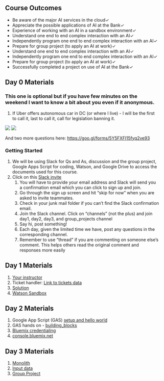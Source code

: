 ## Course Outcomes
- Be aware of the major AI services in the cloud✓
- Appreciate the possible applications of AI at the Bank✓
- Experience of working with an AI in a sandbox environment✓
- Understand one end to end complex interaction with an AI✓
- Independently program  one end to end complex interaction with an AI✓
- Prepare for group project (to apply an AI at work)✓
- Understand one end to end complex interaction with an AI✓
- Independently program  one end to end complex interaction with an AI✓
- Prepare for group project (to apply an AI at work)✓
- Successfully completed a project on use of AI at the Bank✓

## Day 0 Materials
### This one is optional but if you have few minutes on the weekend  I want to know a bit about you even if it anonymous.
1. If Uber offers autonomous car in DC (or where I live) - I will be the first to call it, last to call it, call for legislation banning it.

 
[![](https://api.gh-polls.com/poll/01CD79N5HRFRYHQVF9BD2AC57K/Ban)](https://api.gh-polls.com/poll/01CD79N5HRFRYHQVF9BD2AC57K/Ban/vote)
[![](https://api.gh-polls.com/poll/01CD79N5HRFRYHQVF9BD2AC57K/Don't%20Ban)](https://api.gh-polls.com/poll/01CD79N5HRFRYHQVF9BD2AC57K/Don't%20Ban/vote)

And two more questions here: https://goo.gl/forms/5Y5FXFI15fyq2ve93

### Getting Started
1. We will be using Slack for Qs and As, discussion and the group project, Google Apps Script for coding, Watson, and Google Drive to access the documents used for this course.
1. Click on this [Slack invite](https://join.slack.com/t/learnin60/shared_invite/enQtMzU2NTAxODQ2Njk1LTYyM2ZiMjRhMWNjZGQyNjZkZjc4Zjk0NTY2MDY2OGM3NWQzNGNhY2NmOTljMTQxY2ZjNmIwNTEzMmZmNDdjNjQ) 
    1. You will have to provide your email address and Slack will send you a confirmation email which you can click to sign up and join.
    2. Go through the sign up screen and hit “skip for now” when you are asked to invite teammates. 
    3. Check in your junk mail folder if you can’t find the Slack confirmation email. 
    4. Join the Slack channel. Click on “channels” (not the plus) and join day1, day2, day3, and group_projects channel
    5. Say hi, post something!
    5. Each day, given the limited time we have, post any questions in the corresponding channel. 
    6. Remember to use “thread” if you are commenting on someone else’s comment. This helps others read the original comment and responses more easily


## Day 1 Materials
1. [Your instructor](https://drive.google.com/file/d/1MLUlrD2G3sjoWtUYGxc_8eKy8iz_5Fgg/view?usp=sharing)
1. Ticket handler: [Link to tickets data](https://docs.google.com/document/d/1wnF9GU-YkcadxdCCMyxJPuyTxKFICZn--H7mEyjlzac/edit?usp=sharing)
1. [Solution](https://docs.google.com/document/d/16rHhAmvs7KolihwcdGnqhiHCVGVpxOoGSQYUBeeCvFc/edit?usp=sharing)
1. [Watson Sandbox](https://tone-analyzer-demo.ng.bluemix.net/)

## Day 2 Materials
1. Google App Script (GAS) [setup and hello world](https://docs.google.com/document/d/1xVp-inLYJlFLMT1mNpNoM9CQR1Y777_R6Fe5t0fFfB8/edit?usp=sharing) 
2. GAS hands on - [building_blocks](https://script.google.com/d/1HTvUeWpRDHKKmPYOW5M0jabQl4tYVH5mpGyEEm0fXyhmRXEuvKDwqDBd/edit?usp=sharing)
1. [Bluemix credentialing](https://docs.google.com/document/d/1U_5xBIWRHTlpNPP9HXr7T59vnm_UIublnJm2uNj2T9g/edit?usp=sharing)
1. [console.bluemix.net](console.bluemix.net)

## Day 3 Materials
1. [Monolith](https://script.google.com/d/1_3x5gDdo0adghcUCB4vhij-kK9uMkO3gkaiTw2RC1y7bG5m_aw8qHilW/edit?usp=sharing)
1. [Input data](https://docs.google.com/document/d/1sdRo5Anm53RVOQPyK7nlxWfxx77A2YiNe84j1P9kbU8/edit?usp=sharing)
1. [Group Project](https://docs.google.com/forms/d/e/1FAIpQLScY1fNNX_2lbIlAAySW5T-g5U0zuY_SSgONznAmRsyF4Lrw3w/viewform?usp=sf_link)
